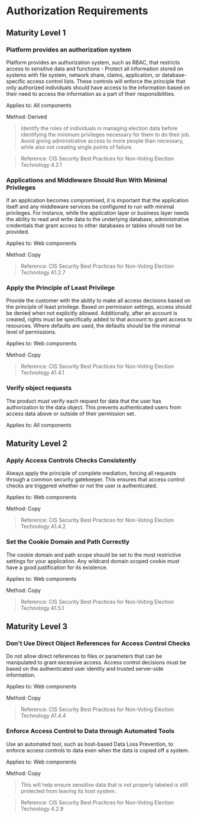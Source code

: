 # Authorization Requirements

## Maturity Level 1 

### Platform provides an authorization system

Platform provides an authorization system, such as RBAC, that restricts access to sensitive data and functions - Protect all information stored on systems with file system, network share, claims, application, or database-specific access control lists. These controls will enforce the principle that only authorized individuals should have access to the information based on their need to access the information as a part of their responsibilities.


Applies to: All components

Method: Derived

>Identify the roles of individuals in managing election data before identifying the minimum privileges necessary for them to do their job. Avoid giving administrative access to more people than necessary, while also not creating single points of failure.

>Reference: CIS Security Best Practices for Non-Voting Election Technology 4.2.1

### Applications and Middleware Should Run With Minimal Privileges 

If an application becomes compromised, it is important that the application itself and any middleware services be configured to run with minimal privileges. For instance, while the application layer or business layer needs the ability to read and write data to the underlying database, administrative credentials that grant access to other databases or tables should not be provided.

Applies to: Web components

Method: Copy

>Reference: CIS Security Best Practices for Non-Voting Election Technology A1.2.7

### Apply the Principle of Least Privilege

Provide the customer with the ability to make all access decisions based on the principle of least privilege. Based on permission settings, access should be denied when not explicitly allowed. Additionally, after an account is created, rights must be specifically added to that account to grant access to resources. Where defaults are used, the defaults should be the minimal level of permissions.

Applies to: Web components

Method: Copy
>

>Reference: CIS Security Best Practices for Non-Voting Election Technology A1.4.1
### Verify object requests 

The product must verify each request for data that the user has authorization to the data object. This prevents authenticated users from access data above or outside of their permission set. 

Applies to: All components


## Maturity Level 2 

### Apply Access Controls Checks Consistently 

Always apply the principle of complete mediation, forcing all requests through a common security gatekeeper. This ensures that access control checks are triggered whether or not the user is authenticated.

Applies to: Web components

Method: Copy

>Reference: CIS Security Best Practices for Non-Voting Election Technology A1.4.2

### Set the Cookie Domain and Path Correctly 
The cookie domain and path scope should be set to the most restrictive settings for your application. Any wildcard domain scoped cookie must have a good justification for its existence.

Applies to: Web components

Method: Copy

>Reference: CIS Security Best Practices for Non-Voting Election Technology A1.5.1

## Maturity Level 3 

### Don't Use Direct Object References for Access Control Checks

Do not allow direct references to files or parameters that can be manipulated to grant excessive access. Access control decisions must be based on the authenticated user identity and trusted server-side information.
>

Applies to: Web components

Method: Copy

>Reference: CIS Security Best Practices for Non-Voting Election Technology A1.4.4

### Enforce Access Control to Data through Automated Tools
Use an automated tool, such as host-based Data Loss Prevention, to enforce access controls to data even when the data is copied off a system.

Applies to: Web components

Method: Copy

>This will help ensure sensitive data that is not properly labeled is still protected from leaving its host system.

>Reference: CIS Security Best Practices for Non-Voting Election Technology 4.2.9
